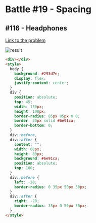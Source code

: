 # Battle #19 - Spacing

## #116 - Headphones

[Link to the problem](https://cssbattle.dev/play/116)

![result](https://cssbattle.dev/targets/116.png)

```html
<div></div>
<style>
  body {
    background: #293d7e;
    display: flex;
    justify-content: center;
  }
  div {
    position: absolute;
    top: 45;
    width: 130px;
    height: 100px;
    border-radius: 85px 85px 0 0;
    border: 20px solid #6e91ca;
    border-bottom: 0;
  }
  div::before,
  div::after {
    content: "";
    width: 60px;
    height: 80px;
    background: #6e91ca;
    position: absolute;
    top: 100;
  }
  div::before {
    left: -20;
    border-radius: 0 35px 50px 50px;
  }
  div::after {
    right: -20;
    border-radius: 35px 0 50px 50px;
  }
</style>
```
